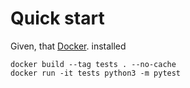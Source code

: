 # Quick start

Given, that [Docker](https://www.docker.com/get-started/). installed

    docker build --tag tests . --no-cache
    docker run -it tests python3 -m pytest